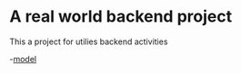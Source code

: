 # A real world backend project
This a project for utilies  backend activities

-[model](https://www.youtube.com/redirect?event=video_description&redir_token=QUFFLUhqbHJ0eE5Id3VIQkRySUJYY3VQLWFMQUF6VGxMZ3xBQ3Jtc0tsLU4tTGZhRlhGdWZKbVNia2ZjT2xJUlFleTBVU295dGZQVDlwdGtaYlc0VGwyZFpQOHJINFlHZ1pFcmdOR193aEVkMFc3azc1cmtHTzhmNlpXOXJtdUdJQUYtMHNyUDJoYjdUbTFRNUZqUVRDaXp3NA&q=https%3A%2F%2Fapp.eraser.io%2Fworkspace%2FYtPqZ1VogxGy1jzIDkzj%3Forigin%3Dshare&v=9B4CvtzXRpc)